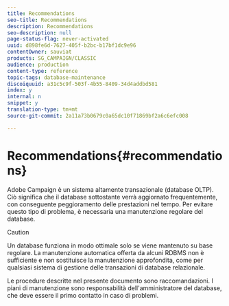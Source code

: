 ```yaml
---
title: Recommendations
seo-title: Recommendations
description: Recommendations
seo-description: null
page-status-flag: never-activated
uuid: d898fe6d-7627-405f-b2bc-b17bf1dc9e96
contentOwner: sauviat
products: SG_CAMPAIGN/CLASSIC
audience: production
content-type: reference
topic-tags: database-maintenance
discoiquuid: a31c5c9f-503f-4b55-8409-34d4addbd581
index: y
internal: n
snippet: y
translation-type: tm+mt
source-git-commit: 2a11a73b0679c0a65dc10f71869bf2a6c6efc008

---
```



# Recommendations{#recommendations}

Adobe Campaign è un sistema altamente transazionale (database OLTP). Ciò significa che il database sottostante verrà aggiornato frequentemente, con conseguente peggioramento delle prestazioni nel tempo. Per evitare questo tipo di problema, è necessaria una manutenzione regolare del database.

>[!CAUTION]
>
>Un database funziona in modo ottimale solo se viene mantenuto su base regolare. La manutenzione automatica offerta da alcuni RDBMS non è sufficiente e non sostituisce la manutenzione approfondita, come per qualsiasi sistema di gestione delle transazioni di database relazionale.
>  
>Le procedure descritte nel presente documento sono raccomandazioni. I piani di manutenzione sono responsabilità dell&#39;amministratore del database, che deve essere il primo contatto in caso di problemi.


